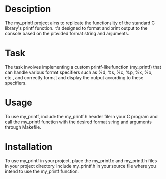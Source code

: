 # Desciption
The my_printf project aims to replicate the functionality of the standard C library's     printf function. It's designed to format and print output to the console based on the provided format string and arguments.

# Task
The task involves implementing a custom printf-like function (my_printf) that can handle various format specifiers such as %d, %s, %c, %p, %x, %o, etc., and correctly format and display the output according to these specifiers.

# Usage
To use my_printf, include the my_printf.h header file in your C program and call the my_printf function with the desired format string and arguments through Makefile.

# Installation
To use my_printf in your project, place the my_printf.c and my_printf.h files in your project directory. Include my_printf.h in your source file where you intend to use the my_printf function.